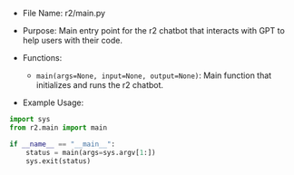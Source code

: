 - File Name: r2/main.py
- Purpose: Main entry point for the r2 chatbot that interacts with GPT to help users with their code.

- Functions:
    - `main(args=None, input=None, output=None)`: Main function that initializes and runs the r2 chatbot.

- Example Usage:
```python
import sys
from r2.main import main

if __name__ == "__main__":
    status = main(args=sys.argv[1:])
    sys.exit(status)
```
